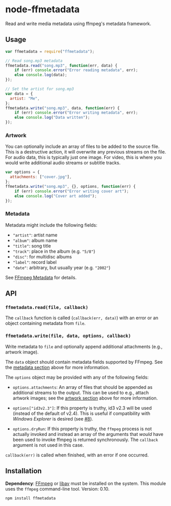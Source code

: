 # node-ffmetadata

Read and write media metadata using ffmpeg's metadata framework.

## Usage

```js
var ffmetadata = require("ffmetadata");

// Read song.mp3 metadata
ffmetadata.read("song.mp3", function(err, data) {
	if (err) console.error("Error reading metadata", err);
	else console.log(data);
});

// Set the artist for song.mp3
var data = {
  artist: "Me",
};
ffmetadata.write("song.mp3", data, function(err) {
	if (err) console.error("Error writing metadata", err);
	else console.log("Data written");
});

```
### Artwork

You can optionally include an array of files to be added to the source
file. This is a destructive action, it will overwrite any previous
streams on the file. For audio data, this is typically just one image.
For video, this is where you would write additional audio streams or
subtitle tracks.

```js
var options = {
  attachments: ["cover.jpg"],
};
ffmetadata.write("song.mp3", {}, options, function(err) {
	if (err) console.error("Error writing cover art");
	else console.log("Cover art added");
});
```
### Metadata

Metadata might include the following fields:

 * `"artist"`: artist name
 * `"album"`: album name
 * `"title"`: song title
 * `"track"`: place in the album (e.g. `"5/8"`)
 * `"disc"`: for multidisc albums
 * `"label"`: record label
 * `"date"`: arbitrary, but usually year (e.g. `"2002"`)

See [FFmpeg Metadata][] for details.

[ffmpeg metadata]: http://wiki.multimedia.cx/index.php?title=FFmpeg_Metadata

## API

### `ffmetadata.read(file, callback)`

The `callback` function is called (`callback(err, data)`) with an error
or an object containing metadata from `file`.

### `ffmetadata.write(file, data, options, callback)`

Write metadata to `file` and optionally append additional attachments
(e.g., artwork image).

The `data` object should contain metadata fields supported by FFmpeg.
See the [metadata section](#metadata) above for more information.

The `options` object may be provided with any of the following fields:

 * `options.attachments`: An array of files that should be appended as
   additional streams to the output. This can be used to e.g., attach
   artwork images; see the [artwork section](#artwork) above for more
   information.

 * `options["id3v2.3"]`: If this property is truthy, id3 v2.3 will be
   used (instead of the default of v2.4). This is useful if
   compatibility with *Windows Explorer* is desired (see [#8][pull8]).

 * `options.dryRun`: If this property is truthy, the `ffmpeg` process is
   not actually invoked and instead an array of the arguments that
   *would* have been used to invoke ffmpeg is returned synchronously.
   The `callback` argument is not used in this case.

[pull8]: https://github.com/parshap/node-ffmetadata/pull/8

`callback(err)` is called when finished, with an error if one occurred.

## Installation

**Dependency**: [FFmpeg][] or [libav][] must be installed on the system.
This module uses the `ffmpeg` command-line tool. Version: 0.10.

[ffmpeg]: http://www.ffmpeg.org
[libav]: http://www.libav.org/avconv.html

```
npm install ffmetadata
```
